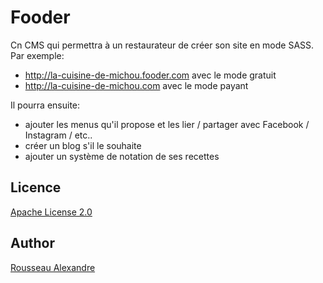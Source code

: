Fooder
======

Cn CMS qui permettra à un restaurateur de créer son site en mode SASS. Par exemple: 

* http://la-cuisine-de-michou.fooder.com avec le mode gratuit
* http://la-cuisine-de-michou.com avec le mode payant

Il pourra ensuite:

* ajouter les menus qu'il propose et les lier / partager avec Facebook / Instagram / etc..
* créer un blog s'il le souhaite
* ajouter un système de notation de ses recettes

Licence
-------

[Apache License 2.0](https://choosealicense.com/licenses/apache-2.0/#)

Author
------

[Rousseau Alexandre](http:µ//rousseau-alexandre.fr)
